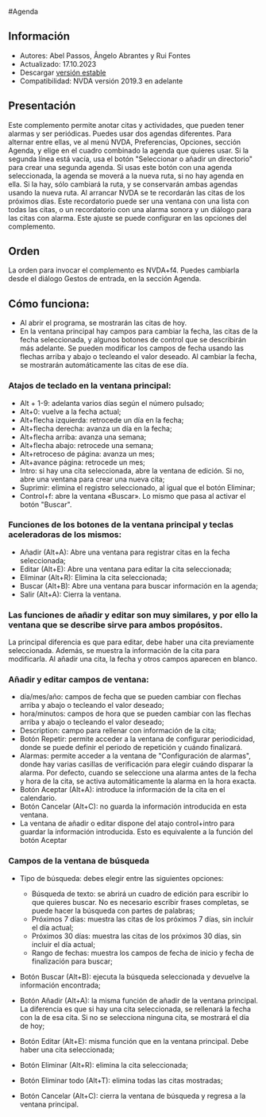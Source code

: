 #Agenda


## Información
* Autores: Abel Passos, Ângelo Abrantes y Rui Fontes
* Actualizado: 17.10.2023
* Descargar [versión estable][1]
* Compatibilidad: NVDA versión 2019.3 en adelante


## Presentación
Este complemento permite anotar citas y actividades, que pueden tener alarmas y ser periódicas.
Puedes usar dos agendas diferentes.
Para alternar entre ellas, ve al menú NVDA, Preferencias, Opciones, sección Agenda, y elige en el cuadro combinado la agenda que quieres usar.
Si la segunda línea está vacía, usa el botón \"Seleccionar o añadir un directorio\" para crear una segunda agenda.
Si usas este botón con una agenda seleccionada, la agenda se moverá a la nueva ruta, si no hay agenda en ella. Si la hay, sólo cambiará la ruta, y se conservarán ambas agendas usando la nueva ruta.
Al arrancar NVDA se te recordarán las citas de los próximos días. Este recordatorio puede ser una ventana con una lista con todas las citas, o un recordatorio con una alarma sonora y un diálogo para las citas con alarma.
Este ajuste se puede configurar en las opciones del complemento.


## Orden
La orden para invocar el complemento es NVDA+f4.
Puedes cambiarla desde el diálogo Gestos de entrada, en la sección Agenda.


## Cómo funciona:
* Al abrir el programa, se mostrarán las citas de hoy.
* En la ventana principal hay campos para cambiar la fecha, las citas de la fecha seleccionada, y algunos botones de control que se describirán más adelante.
Se pueden modificar los campos de fecha usando las flechas arriba y abajo o tecleando el valor deseado. Al cambiar la fecha, se mostrarán automáticamente las citas de ese día.


### Atajos de teclado en la ventana principal:


* Alt + 1-9: adelanta varios días según el número pulsado;
* Alt+0: vuelve a la fecha actual;
* Alt+flecha izquierda: retrocede un día en la fecha;
* Alt+flecha derecha: avanza un día en la fecha;
* Alt+flecha arriba: avanza una semana;
* Alt+flecha abajo: retrocede una semana;
* Alt+retroceso de página: avanza un mes;
* Alt+avance página: retrocede un mes;
* Intro: si hay una cita seleccionada, abre la ventana de edición. Si no, abre una ventana para crear una nueva cita;
* Suprimir: elimina el registro seleccionado, al igual que el botón Eliminar;
* Control+f: abre la ventana «Buscar». Lo mismo que pasa al activar el botón "Buscar".


### Funciones de los botones de la ventana principal y teclas aceleradoras de los mismos:
* Añadir (Alt+A): Abre una ventana para registrar citas en la fecha seleccionada;
* Editar (Alt+E): Abre una ventana para editar la cita seleccionada;
* Eliminar (Alt+R): Elimina la cita seleccionada;
* Buscar (Alt+B): Abre una ventana para buscar información en la agenda;
* Salir (Alt+A): Cierra la ventana.


### Las funciones de añadir y editar son muy similares, y por ello la ventana que se describe sirve para ambos propósitos.
La principal diferencia es que para editar, debe haber una cita previamente seleccionada.
Además, se muestra la información de la cita para modificarla. Al añadir una cita, la fecha y otros campos aparecen en blanco.


### Añadir y editar campos de ventana:
* día/mes/año: campos de fecha que se pueden cambiar con flechas arriba y abajo o tecleando el valor deseado;
* hora/minutos: campos de hora que se pueden cambiar con las flechas arriba y abajo o tecleando el valor deseado;
* Description: campo para rellenar con información de la cita;
* Botón Repetir: permite acceder a la ventana de configurar periodicidad, donde se puede definir el periodo de repetición y cuándo finalizará.
* Alarmas: permite acceder a la ventana de "Configuración de alarmas", donde hay varias casillas de verificación para elegir cuándo disparar la alarma. Por defecto, cuando se seleccione una alarma antes de la fecha y hora de la cita, se activa automáticamente la alarma en la hora exacta.
* Botón Aceptar (Alt+A): introduce la información de la cita en el calendario.
* Botón Cancelar (Alt+C): no guarda la información introducida en esta ventana.
* La ventana de añadir o editar dispone del atajo control+intro para guardar la información introducida. Esto es equivalente a la función del botón Aceptar


### Campos de la ventana de búsqueda
* Tipo de búsqueda: debes elegir entre las siguientes opciones:

	* Búsqueda de texto: se abrirá un cuadro de edición para escribir lo que quieres buscar. No es necesario escribir frases completas, se puede hacer la búsqueda con partes de palabras;
	* Próximos 7 días: muestra las citas de los próximos 7 días, sin incluir el día actual;
	* Próximos 30 días: muestra las citas de los próximos 30 días, sin incluir el día actual;
	* Rango de fechas: muestra los campos de fecha de inicio y fecha de finalización para buscar;

* Botón Buscar (Alt+B): ejecuta la búsqueda seleccionada y devuelve la información encontrada;
* Botón Añadir (Alt+A): la misma función de añadir de la ventana principal. La diferencia es que si hay una cita seleccionada, se rellenará la fecha con la de esa cita. Si no se selecciona ninguna cita, se mostrará el día de hoy;
* Botón Editar (Alt+E): misma función que en la ventana principal. Debe haber una cita seleccionada;
* Botón Eliminar (Alt+R): elimina la cita seleccionada;
* Botón Eliminar todo (Alt+T): elimina todas las citas mostradas;
* Botón Cancelar (Alt+C): cierra la ventana de búsqueda y regresa a la ventana principal.

[1]: https://github.com/ruifontes/agenda-for-NVDA/releases/download/2023.10.17/agenda-2023.10.17.nvda-addon
